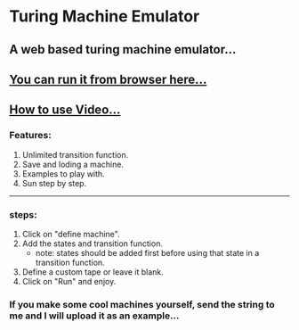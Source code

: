 # Turing Machine Emulator

## A web based turing machine emulator...

## [You can run it from browser here...](https://n7k5.github.io/Turing-Machine-Emulator/ "Turing machine emulator")

## [How to use Video...](https://youtu.be/2G8WdhRxIH4 "How to use The emulator")


### Features:
1. Unlimited transition function.
2. Save and loding a machine.
3. Examples to play with.
4. Sun step by step.

---


### steps:
1. Click on "define machine".
2. Add the states and transition function.
    * note: states should be added first before using that state in a transition function.
3. Define a custom tape or leave it blank.
4. Click on "Run" and enjoy.

### If you make some cool machines yourself, send the string to me and I will upload it as an example...
